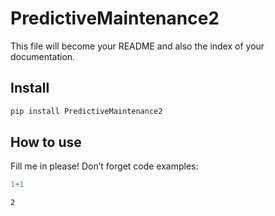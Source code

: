 # PredictiveMaintenance2

<!-- WARNING: THIS FILE WAS AUTOGENERATED! DO NOT EDIT! -->

This file will become your README and also the index of your
documentation.

## Install

``` sh
pip install PredictiveMaintenance2
```

## How to use

Fill me in please! Don’t forget code examples:

``` python
1+1
```

    2
